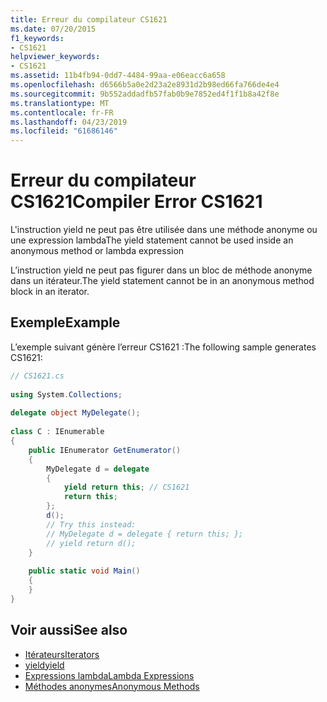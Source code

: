 ```yaml
---
title: Erreur du compilateur CS1621
ms.date: 07/20/2015
f1_keywords:
- CS1621
helpviewer_keywords:
- CS1621
ms.assetid: 11b4fb94-0dd7-4484-99aa-e06eacc6a658
ms.openlocfilehash: d6566b5a0e2d23a2e8931d2b98ed66fa766de4e4
ms.sourcegitcommit: 9b552addadfb57fab0b9e7852ed4f1f1b8a42f8e
ms.translationtype: MT
ms.contentlocale: fr-FR
ms.lasthandoff: 04/23/2019
ms.locfileid: "61686146"
---
```

# <a name="compiler-error-cs1621"></a><span data-ttu-id="c8ea9-102">Erreur du compilateur CS1621</span><span class="sxs-lookup"><span data-stu-id="c8ea9-102">Compiler Error CS1621</span></span>
<span data-ttu-id="c8ea9-103">L'instruction yield ne peut pas être utilisée dans une méthode anonyme ou une expression lambda</span><span class="sxs-lookup"><span data-stu-id="c8ea9-103">The yield statement cannot be used inside an anonymous method or lambda expression</span></span>  
  
 <span data-ttu-id="c8ea9-104">L’instruction yield ne peut pas figurer dans un bloc de méthode anonyme dans un itérateur.</span><span class="sxs-lookup"><span data-stu-id="c8ea9-104">The yield statement cannot be in an anonymous method block in an iterator.</span></span>  
  
## <a name="example"></a><span data-ttu-id="c8ea9-105">Exemple</span><span class="sxs-lookup"><span data-stu-id="c8ea9-105">Example</span></span>  
 <span data-ttu-id="c8ea9-106">L’exemple suivant génère l’erreur CS1621 :</span><span class="sxs-lookup"><span data-stu-id="c8ea9-106">The following sample generates CS1621:</span></span>  
  
```csharp  
// CS1621.cs  
  
using System.Collections;  
  
delegate object MyDelegate();  
  
class C : IEnumerable  
{  
    public IEnumerator GetEnumerator()  
    {  
        MyDelegate d = delegate  
        {  
            yield return this; // CS1621  
            return this;  
        };  
        d();  
        // Try this instead:  
        // MyDelegate d = delegate { return this; };  
        // yield return d();  
    }  
  
    public static void Main()  
    {  
    }  
}  
```  
  
## <a name="see-also"></a><span data-ttu-id="c8ea9-107">Voir aussi</span><span class="sxs-lookup"><span data-stu-id="c8ea9-107">See also</span></span>

- [<span data-ttu-id="c8ea9-108">Itérateurs</span><span class="sxs-lookup"><span data-stu-id="c8ea9-108">Iterators</span></span>](../../csharp/programming-guide/concepts/iterators.md)
- [<span data-ttu-id="c8ea9-109">yield</span><span class="sxs-lookup"><span data-stu-id="c8ea9-109">yield</span></span>](../../csharp/language-reference/keywords/yield.md)
- [<span data-ttu-id="c8ea9-110">Expressions lambda</span><span class="sxs-lookup"><span data-stu-id="c8ea9-110">Lambda Expressions</span></span>](../../csharp/programming-guide/statements-expressions-operators/lambda-expressions.md)
- [<span data-ttu-id="c8ea9-111">Méthodes anonymes</span><span class="sxs-lookup"><span data-stu-id="c8ea9-111">Anonymous Methods</span></span>](../../csharp/programming-guide/statements-expressions-operators/anonymous-methods.md)
